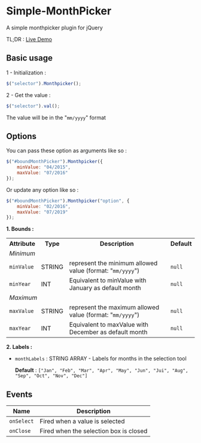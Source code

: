 # Simple-MonthPicker
A simple monthpicker plugin for jQuery

TL;DR : [Live Demo](http://codepen.io/VincentCharpentier/full/WQrozB)

## Basic usage

1 - Initialization :

```js
$("selector").Monthpicker();
```

2 - Get the value :

```js
$("selector").val();
```

  The value will be in the "`mm/yyyy`" format

## Options

You can pass these option as arguments like so :

```js
$("#boundMonthPicker").Monthpicker({
	minValue: "04/2015",
	maxValue: "07/2016"
});
```

Or update any option like so :

```js
$("#boundMonthPicker").Monthpicker("option", {
	minValue: "02/2016",
	maxValue: "07/2019"
});
```

**1. Bounds :**
<table>
	<tr><th>Attribute</th><th>Type</th><th>Description</th><th>Default</th></tr>
	<tr><td colspan='4'><i>Minimum<i></td></tr>
	<tr><td><code>minValue</code></td><td>STRING</td><td>represent the minimum allowed value (format: "<code>mm/yyyy</code>")</td><td><code>null</code></td></tr>
	<tr><td><code>minYear</code></td><td>INT</td><td>Equivalent to minValue with January as default month</td><td><code>null</code></td></tr>
	<tr><td colspan='4'><i>Maximum<i></td></tr>
	<tr><td><code>maxValue</code></td><td>STRING</td><td>represent the maximum allowed value (format: "<code>mm/yyyy</code>")</td><td><code>null</code></td></tr>
	<tr><td><code>maxYear</code></td><td>INT</td><td>Equivalent to maxValue with December as default month</td><td><code>null</code></td></tr>
</table>

**2. Labels :**

  - `monthLabels` : STRING ARRAY - Labels for months in the selection tool
  
    **Default** : `["Jan", "Feb", "Mar", "Apr", "May", "Jun", "Jui", "Aug", "Sep", "Oct", "Nov", "Dec"]`
    
    
## Events

|Name|Description|
|---|---|
|`onSelect`|Fired when a value is selected|
|`onClose`|Fired when the selection box is closed|

